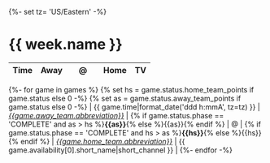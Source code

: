 {%- set tz= 'US/Eastern' -%}
# {{ week.name }}

| Time | Away |   |  @  |   | Home | TV |
|:-----|:----:|--:|:---:|:--|:----:|:--:|
{%- for game in games %}
{% set hs = game.status.home_team_points if game.status else 0 -%}
{% set as = game.status.away_team_points if game.status else 0 -%}
| {{ game.time|format_date('ddd h:mmA', tz=tz) }} | [*{{game.away_team.abbreviation}}*](/r/{{game.away_team|team_sr}}) | {% if game.status.phase == 'COMPLETE' and as > hs %}**{{as}}**{% else %}{{as}}{% endif %} | @ | {% if game.status.phase == 'COMPLETE' and hs > as %}**{{hs}}**{% else %}{{hs}}{% endif %} | [*{{game.home_team.abbreviation}}*](/r/{{game.home_team|team_sr}}) | {{ game.availability[0].short_name|short_channel }} |
{%- endfor -%}
